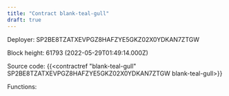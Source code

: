 ```yaml
---
title: "Contract blank-teal-gull"
draft: true
---
```

Deployer: SP2BE8TZATXEVPGZ8HAFZYE5GKZ02X0YDKAN7ZTGW


 



Block height: 61793 (2022-05-29T01:49:14.000Z)

Source code: {{<contractref "blank-teal-gull" SP2BE8TZATXEVPGZ8HAFZYE5GKZ02X0YDKAN7ZTGW blank-teal-gull>}}

Functions:


